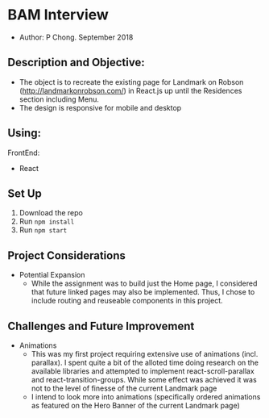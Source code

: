 # BAM Interview

- Author: P Chong. September 2018

## Description and Objective:

- The object is to recreate the existing page for Landmark on Robson (http://landmarkonrobson.com/) in React.js up until the Residences section including Menu.
- The design is responsive for mobile and desktop

## Using:

FrontEnd:

- React

## Set Up

1. Download the repo
1. Run
   `npm install`
1. Run `npm start`

## Project Considerations

- Potential Expansion
  - While the assignment was to build just the Home page, I considered that future linked pages may also be implemented. Thus, I chose to include routing and reuseable components in this project.

## Challenges and Future Improvement

- Animations
  - This was my first project requiring extensive use of animations (incl. parallax). I spent quite a bit of the alloted time doing research on the available libraries and attempted to implement react-scroll-parallax and react-transition-groups. While some effect was achieved it was not to the level of finesse of the current Landmark page
  - I intend to look more into animations (specifically ordered animations as featured on the Hero Banner of the current Landmark page)

